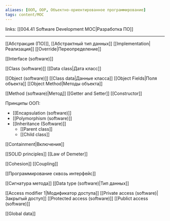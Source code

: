 ```yaml
---
aliases: [ООП, OOP, Объектно-ориентированное программирование]
tags: content/MOC
---
```

links: [[004.41 Software Development MOC|Разработка ПО]]

---

[[Абстракция (ПО)]], [[Абстрактный тип данных]]
[[Implementation|Реализация]]
[[Override|Переопределение]]

[[Interface (software)]]

[[Class (software)]]
    [[Data class|Дата класс]]

    
[[Object (software)]]
    [[Class data|Данные класса]]
    [[Object Fields|Поля объекта]]
    [[Object Method|Методы объекта]]
    
[[Method (software)|Метод]]
    [[Getter and Setter]]
[[Constructor]]

Принципы ООП:
- [[Encapsulation (software)]]
- [[Polymorphism (software)]]
- [[Inheritance (Software)]]
    - [[Parent class]]
    - [[Child class]]


[[Containment|Включения]]

[[SOLID principles]]
[[Law of Demeter]]

[[Cohesion]]
[[Coupling]]

[[Программирование сквозь интерфейс]]



[[Сигнатура метода]]
[[Data type (software)|Тип данных]]

[[Access modifier 1|Модификатор доступа]]
    [[Private access (software)|Закрытый доступ]]
    [[Protected access (software)]]
    [[Publict access (software)]]
    
[[Global data]]